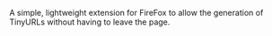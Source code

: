 A simple, lightweight extension for FireFox to allow the generation of TinyURLs without having to leave the page.
